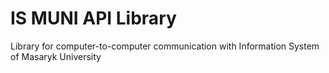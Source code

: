 # IS MUNI API Library

Library for computer-to-computer communication with Information System of Masaryk University 